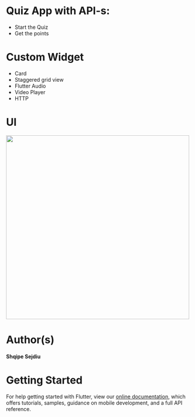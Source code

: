 # Quiz App with API-s:
- Start the Quiz
- Get the points

# Custom Widget
- Card
- Staggered grid view
- Flutter Audio
- Video Player
- HTTP

# UI
<img src="images/quizapp.gif" height="500em" />

# Author(s)
 <h4>Shqipe Sejdiu</h4>

# Getting Started
For help getting started with Flutter, view our
[online documentation](https://flutter.io/docs), which offers tutorials,
samples, guidance on mobile development, and a full API reference.
